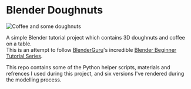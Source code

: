 # Blender Doughnuts

![Coffee and some doughnuts](render/Render-2019-01-20.png)

A simple Blender tutorial project which contains 3D doughnuts and coffee on a table.  
This is an attempt to follow [BlenderGuru](https://www.blenderguru.com/)'s incredible [Blender Beginner Tutorial Series](https://www.youtube.com/watch?v=VT5oZndzj68&list=PLjEaoINr3zgHs8uzT3yqe4iHGfkCmMJ0P).

This repo contains some of the Python helper scripts, materials and refrences I used during this project, and six versions I've rendered during the modelling process.
